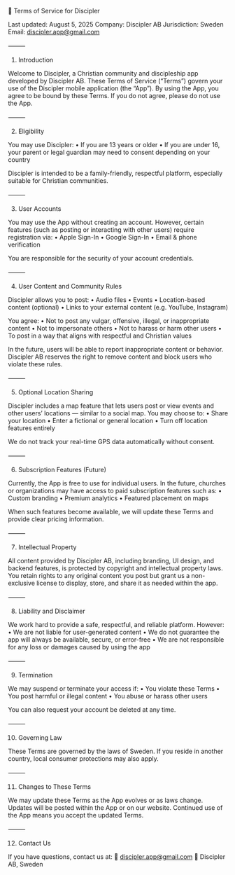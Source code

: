 📜 Terms of Service for Discipler

Last updated: August 5, 2025
Company: Discipler AB
Jurisdiction: Sweden
Email: discipler.app@gmail.com

⸻

1. Introduction

Welcome to Discipler, a Christian community and discipleship app developed by Discipler AB. These Terms of Service (“Terms”) govern your use of the Discipler mobile application (the “App”).
By using the App, you agree to be bound by these Terms. If you do not agree, please do not use the App.

⸻

2. Eligibility

You may use Discipler:
	•	If you are 13 years or older
	•	If you are under 16, your parent or legal guardian may need to consent depending on your country

Discipler is intended to be a family-friendly, respectful platform, especially suitable for Christian communities.

⸻

3. User Accounts

You may use the App without creating an account. However, certain features (such as posting or interacting with other users) require registration via:
	•	Apple Sign-In
	•	Google Sign-In
	•	Email & phone verification

You are responsible for the security of your account credentials.

⸻

4. User Content and Community Rules

Discipler allows you to post:
	•	Audio files
	•	Events
	•	Location-based content (optional)
	•	Links to your external content (e.g. YouTube, Instagram)

You agree:
	•	Not to post any vulgar, offensive, illegal, or inappropriate content
	•	Not to impersonate others
	•	Not to harass or harm other users
	•	To post in a way that aligns with respectful and Christian values

In the future, users will be able to report inappropriate content or behavior. Discipler AB reserves the right to remove content and block users who violate these rules.

⸻

5. Optional Location Sharing

Discipler includes a map feature that lets users post or view events and other users’ locations — similar to a social map.
You may choose to:
	•	Share your location
	•	Enter a fictional or general location
	•	Turn off location features entirely

We do not track your real-time GPS data automatically without consent.

⸻

6. Subscription Features (Future)

Currently, the App is free to use for individual users.
In the future, churches or organizations may have access to paid subscription features such as:
	•	Custom branding
	•	Premium analytics
	•	Featured placement on maps

When such features become available, we will update these Terms and provide clear pricing information.

⸻

7. Intellectual Property

All content provided by Discipler AB, including branding, UI design, and backend features, is protected by copyright and intellectual property laws.
You retain rights to any original content you post but grant us a non-exclusive license to display, store, and share it as needed within the app.

⸻

8. Liability and Disclaimer

We work hard to provide a safe, respectful, and reliable platform. However:
	•	We are not liable for user-generated content
	•	We do not guarantee the app will always be available, secure, or error-free
	•	We are not responsible for any loss or damages caused by using the app

⸻

9. Termination

We may suspend or terminate your access if:
	•	You violate these Terms
	•	You post harmful or illegal content
	•	You abuse or harass other users

You can also request your account be deleted at any time.

⸻

10. Governing Law

These Terms are governed by the laws of Sweden.
If you reside in another country, local consumer protections may also apply.

⸻

11. Changes to These Terms

We may update these Terms as the App evolves or as laws change. Updates will be posted within the App or on our website. Continued use of the App means you accept the updated Terms.

⸻

12. Contact Us

If you have questions, contact us at:
📧 discipler.app@gmail.com
📍 Discipler AB, Sweden
